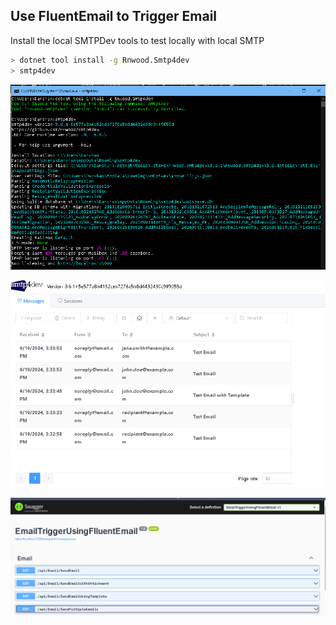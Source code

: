 ## Use FluentEmail to Trigger Email

Install the local SMTPDev tools to test locally with local SMTP
```bash
> dotnet tool install -g Rnwood.Smtp4dev
> smtp4dev
```

![alt text](image.png)

![alt text](image-1.png)

![alt text](image-2.png)